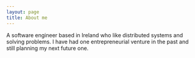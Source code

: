 ```yaml
---
layout: page
title: About me
---
```


A software engineer based in Ireland who like distributed systems and solving
problems. I have had one entrepreneurial venture in the past and still planning my next
future one.
